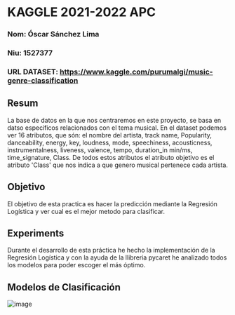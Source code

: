 # KAGGLE 2021-2022 APC
### Nom: Óscar Sánchez Lima
### Niu: 1527377  
### URL DATASET: https://www.kaggle.com/purumalgi/music-genre-classification

## Resum
La base de datos en la que nos centraremos en este proyecto, se basa en datso especificos relacionados con el tema musical. En el dataset podemos ver 16 atributos, que són: el nombre del artista, track name, Popularity, danceability,	energy,	key,	loudness,	mode,	speechiness,	acousticness,	instrumentalness,	liveness,	valence,	tempo,	duration_in min/ms,	time_signature,	Class. De todos estos atributos el atributo objetivo es el atributo 'Class' que nos indica a que genero musical pertenece cada artista. 

## Objetivo
El objetivo de esta practica es hacer la predicción mediante la Regresión Logística y ver cual es el mejor metodo para clasificar.

## Experiments
Durante el desarrollo de esta práctica he hecho la implementación de la Regresión Logística y con la ayuda de la llibreria pycaret he analizado todos los modelos para poder escoger el más óptimo. 

## Modelos de Clasificación
![image](https://user-images.githubusercontent.com/65301069/149672352-a11261c6-80de-4ee8-b0aa-53ea63f982f6.png)


